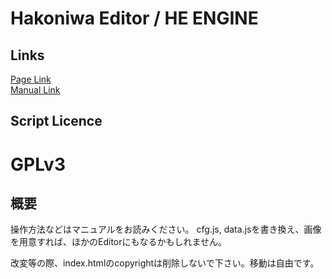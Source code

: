 Hakoniwa Editor / HE ENGINE
====
## Links
[Page Link](https://thenyutheta.github.io/HE/)  
[Manual Link](https://thenyutheta.github.io/HE/manual.html)  
## Script Licence
GPLv3
====
## 概要
操作方法などはマニュアルをお読みください。
cfg.js, data.jsを書き換え、画像を用意すれば、ほかのEditorにもなるかもしれません。

改変等の際、index.htmlのcopyrightは削除しないで下さい。移動は自由です。